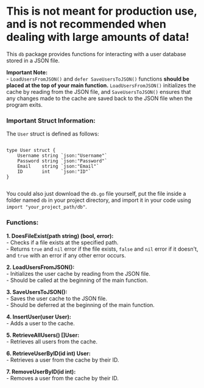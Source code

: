 <h1>This is not meant for production use, and is not recommended when dealing with large amounts of data!</h1>

<div>
  <p>This <code>db</code> package provides functions for interacting with a user database stored in a JSON file.</p>
</div>
<div>
  <p><strong>Important Note:</strong><br>
   - <code>LoadUsersFromJSON()</code> and <code>defer SaveUsersToJSON()</code> functions <strong>should be placed at the top of your main function.</strong> <code>LoadUsersFromJSON()</code> initializes the cache by reading from the JSON file, and <code>SaveUsersToJSON()</code> ensures that any changes made to the cache are saved back to the JSON file when the program exits.</p>
</div>

<div>
  <h3>Important Struct Information:</h3>
  <p>The <code>User</code> struct is defined as follows:</p>
  <pre><code>
type User struct {
    Username string `json:"Username"`
    Password string `json:"Password"`
    Email    string `json:"Email"`
    ID       int    `json:"ID"`
}
  </code></pre>
  <p>You could also just download the <code>db.go</code> file yourself, put the file inside a folder named <code>db</code> in your project directory, and import it in your code using <code>import "your_project_path/db"</code>.</p>
</div>

<div>
  <h3>Functions:</h3>

  <p><strong>1. DoesFileExist(path string) (bool, error):</strong><br>
   - Checks if a file exists at the specified path.<br>
   - Returns <code>true</code> and <code>nil</code> error if the file exists, <code>false</code> and <code>nil</code> error if it doesn't, and <code>true</code> with an error if any other error occurs.</p>

  <p><strong>2. LoadUsersFromJSON():</strong><br>
   - Initializes the user cache by reading from the JSON file.<br>
   - Should be called at the beginning of the main function.</p>

  <p><strong>3. SaveUsersToJSON():</strong><br>
   - Saves the user cache to the JSON file.<br>
   - Should be deferred at the beginning of the main function.</p>

  <p><strong>4. InsertUser(user User):</strong><br>
   - Adds a user to the cache.</p>

  <p><strong>5. RetrieveAllUsers() []User:</strong><br>
   - Retrieves all users from the cache.</p>

  <p><strong>6. RetrieveUserByID(id int) User:</strong><br>
   - Retrieves a user from the cache by their ID.</p>

  <p><strong>7. RemoveUserByID(id int):</strong><br>
   - Removes a user from the cache by their ID.</p>
</div>
